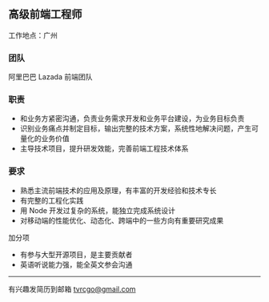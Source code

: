 ## 高级前端工程师

工作地点：广州

### 团队

阿里巴巴 Lazada 前端团队

### 职责

- 和业务方紧密沟通，负责业务需求开发和业务平台建设，为业务目标负责
- 识别业务痛点并制定目标，输出完整的技术方案，系统性地解决问题，产生可量化的业务价值
- 主导技术项目，提升研发效能，完善前端工程技术体系

### 要求

- 熟悉主流前端技术的应用及原理，有丰富的开发经验和技术专长
- 有完整的工程化实践
- 用 Node 开发过复杂的系统，能独立完成系统设计
- 对移动端的性能优化、动态化、跨端中的一些方向有重要研究成果

加分项

- 有参与大型开源项目，是主要贡献者
- 英语听说能力强，能全英文参会沟通

---

有兴趣发简历到邮箱 tvrcgo@gmail.com
